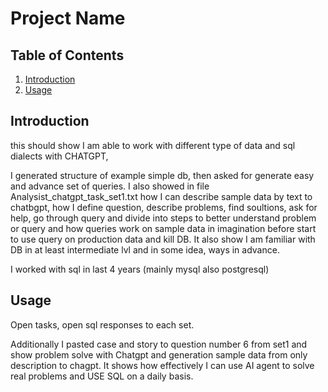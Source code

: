 # Project Name

## Table of Contents
1. [Introduction](#introduction)
2. [Usage](#Usage)





## Introduction
this should show I am able to work with different type of data and sql dialects with CHATGPT,

I generated structure of example simple db, then asked for generate easy and advance set of queries.
I also showed in file Analysist_chatgpt_task_set1.txt how I can describe sample data by text to chatbgpt, 
how I define question, describe problems, find soultions, ask for help, go through query and divide into steps
to better understand problem or query and how queries work on sample data in imagination before start
to use query on production data and kill DB. It also show I am familiar with DB in at least intermediate lvl
and in some idea, ways in advance. 

I worked with sql in last 4 years (mainly mysql also postgresql)




## Usage
Open tasks, open sql responses to each set. 

Additionally I pasted case and story to question number 6 from set1 and show problem solve with Chatgpt 
and generation sample data from only description to chagpt. It shows how effectively I can use AI agent
to solve real problems and USE SQL on a daily basis.


